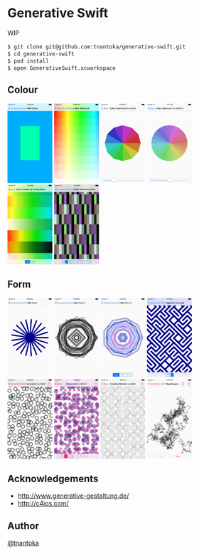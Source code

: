# Generative Swift

WIP

```
$ git clone git@github.com:tnantoka/generative-swift.git
$ cd generative-swift
$ pod install
$ open GenerativeSwift.xcworkspace
```

## Colour

<img src="/readme/colour/HelloColour.png" width="20%">
<img src="/readme/colour/ColourSpectrum.png" width="20%">
<img src="/readme/colour/ColourSpectrumCircle.png" width="20%">
<img src="/readme/colour/ColourSpectrumCircle2.png" width="20%">

<img src="/readme/colour/ColourPaletteInterpolation.png" width="20%">
<img src="/readme/colour/ColourPaletteRules.png" width="20%">

## Form

<img src="/readme/form/HelloForm.jpg" width="20%">
<img src="/readme/form/HelloForm2.jpg" width="20%">
<img src="/readme/form/HelloForm3.jpg" width="20%">

<img src="/readme/form/AlignmentGrid.png" width="20%">
<img src="/readme/form/MovementGrid.jpg" width="20%">
<img src="/readme/form/MovementGrid2.jpg" width="20%">
<img src="/readme/form/ComplexModulesGrid.png" width="20%">

<img src="/readme/form/StupidAgent.png" width="20%">

## Acknowledgements

- http://www.generative-gestaltung.de/
- http://c4ios.com/

## Author

[@tnantoka](https://twitter.com/tnantoka)

